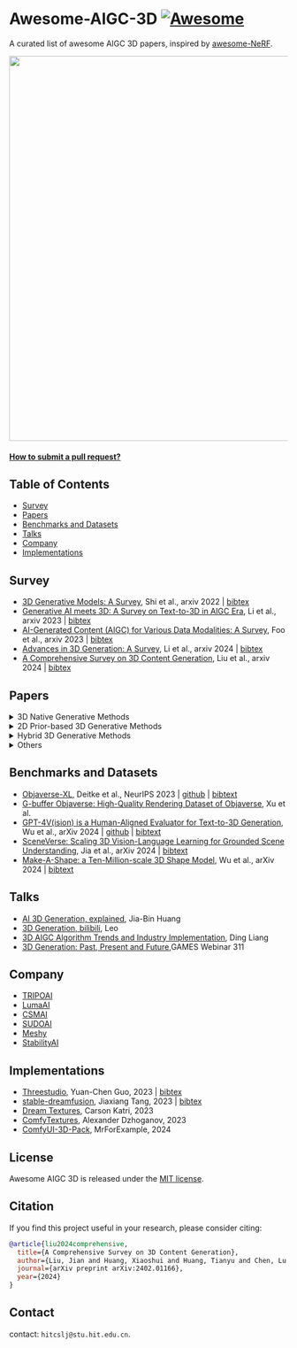 # Awesome-AIGC-3D [![Awesome](https://cdn.rawgit.com/sindresorhus/awesome/d7305f38d29fed78fa85652e3a63e154dd8e8829/media/badge.svg)](https://github.com/sindresorhus/awesome)
A curated list of awesome AIGC 3D papers, inspired by [awesome-NeRF](https://github.com/awesome-NeRF/awesome-NeRF).


<img src="./asset/mvdream.gif" width="696px">
 


#### [How to submit a pull request?](https://github.com/hitcslj/Awesome-AIGC-3D/blob/main/how-to-PR.md)



## Table of Contents

- [Survey](#survey) 
- [Papers](#papers)
- [Benchmarks and Datasets](#Benchmarks-and-Datasets)
- [Talks](#talks)
- [Company](#company)
- [Implementations](#implementations)

## Survey

- [3D Generative Models: A Survey](https://arxiv.org/abs/2210.15663), Shi et al., arxiv 2022 | [bibtex](./citations/3d-generative-survey.txt)
- [Generative AI meets 3D: A Survey on Text-to-3D in AIGC Era](https://arxiv.org/abs/2305.06131), Li et al., arxiv 2023 | [bibtex](./citations/aigc3d.txt)
- [AI-Generated Content (AIGC) for Various Data Modalities: A Survey](https://arxiv.org/abs/2308.14177), Foo et al., arxiv 2023 | [bibtex](./citations/aigcvdm.txt)
- [Advances in 3D Generation: A Survey](https://arxiv.org/abs/2401.17807), Li et al., arxiv 2024 | [bibtex](./citations/advance-3dgeneration.txt)
- [A Comprehensive Survey on 3D Content Generation](https://arxiv.org/abs/2402.01166), Liu et al., arxiv 2024 | [bibtex](./citations/3dcg.txt)

## Papers

<details close>
<summary>3D Native Generative Methods</summary>

<details open>
<summary>Object</summary>

- [Text2Shape: Generating Shapes from Natural Language by Learning Joint Embeddings](https://arxiv.org/abs/1803.08495), Chen et al., ACCV  2018 |  [github](https://github.com/kchen92/text2shape) | [bibtex](./citations/text2shape.txt)
- [ShapeCrafter: A Recursive Text-Conditioned 3D Shape Generation Model](https://arxiv.org/abs/2207.09446), Fu et al., NeurIPS  2022 |  [github](https://github.com/FreddieRao/ShapeCrafter) | [bibtex](./citations/shapecrafter.txt)
- [GET3D: A Generative Model of High Quality 3D Textured Shapes Learned from Images](https://arxiv.org/abs/2209.11163), Gao et al., NeurIPS  2022 |  [github](https://github.com/nv-tlabs/GET3D) | [bibtex](./citations/get3d.txt)
- [LION: Latent Point Diffusion Models for 3D Shape Generation](https://arxiv.org/abs/2210.06978), Zeng et al., NeurIPS  2022 |  [github](https://github.com/nv-tlabs/LION) | [bibtex](./citations/lion.txt)
- [Diffusion-SDF: Conditional Generative Modeling of Signed Distance Functions](https://arxiv.org/abs/2211.13757), Chou et al., ICCV  2023 |  [github](https://github.com/princeton-computational-imaging/Diffusion-SDF) | [bibtex](./citations/diffusionsdf.txt)
- [MagicPony: Learning Articulated 3D Animals in the Wild](https://arxiv.org/abs/2211.12497), Wu et al., CVPR 2023 | [github](https://github.com/elliottwu/MagicPony) | [bibtex](./citations/magicpony.txt)
- [DiffRF: Rendering-guided 3D Radiance Field Diffusion](https://arxiv.org/abs/2212.01206), Müller et al., CVPR 2023 | [bibtex](./citations/diffRF.txt)
- [SDFusion: Multimodal 3D Shape Completion, Reconstruction, and Generation](https://arxiv.org/abs/2212.04493), Cheng et al., CVPR  2023 |  [github](https://github.com/yccyenchicheng/SDFusion) | [bibtex](./citations/sdfusion.txt)
- [Point-E: A System for Generating 3D Point Clouds from Complex Prompts](https://arxiv.org/abs/2212.08751), Nichol et al., arxiv  2022 |  [github](https://github.com/openai/point-e) | [bibtex](./citations/pointe.txt)
- [3DShape2VecSet: A 3D Shape Representation for Neural Fields and Generative Diffusion Models](https://arxiv.org/abs/2301.11445), Zhang et al., TOG 2023 |  [github](https://github.com/1zb/3DShape2VecSet) | [bibtex](./citations/3dShape2VecSet.txt)
- [3DGen: Triplane Latent Diffusion for Textured Mesh Generation](https://arxiv.org/abs/2303.05371), Gupta et al., arxiv 2023  | [bibtex](./citations/3dgen.txt)
- [MeshDiffusion: Score-based Generative 3D Mesh Modeling](https://arxiv.org/abs/2303.08133), Liu et al., ICLR 2023 |  [github](https://github.com/lzzcd001/MeshDiffusion/) | [bibtex](./citations/meshdiffusion.txt)
- [HoloDiffusion: Training a 3D Diffusion Model using 2D Images](https://arxiv.org/abs/2303.16509), Karnewar et al., CVPR 2023 | [github](https://github.com/facebookresearch/holo_diffusion) | [bibtex](./citations/holodiffusion.txt)
- [HyperDiffusion: Generating Implicit Neural Fields with Weight-Space Diffusion](https://arxiv.org/abs/2303.17015), Erkoç et al., ICCV 2023 | [github](https://github.com/Rgtemze/HyperDiffusion) | [bibtex](./citations/hyperdiffusion.txt)
- [Shap-E: Generating Conditional 3D Implicit Functions](https://arxiv.org/abs/2305.02463), Jun et al., arxiv 2023 | [github](https://github.com/openai/shap-e) | [bibtex](./citations/shape.txt)
- [LAS-Diffusion: Locally Attentional SDF Diffusion for Controllable 3D Shape Generation](https://arxiv.org/abs/2305.04461), Zheng et al., TOG 2023 | [github](https://github.com/Zhengxinyang/LAS-Diffusion) | [bibtex](./citations/lasdiffusion.txt)
- [Michelangelo: Conditional 3D Shape Generation based on Shape-Image-Text Aligned Latent Representation](https://arxiv.org/abs/2306.17115), Zhao et al., NeurIPS 2023 | [github](https://github.com/NeuralCarver/Michelangelo) | [bibtex](./citations/michelangelo.txt)
- [DiffComplete: Diffusion-based Generative 3D Shape Completion](https://arxiv.org/abs/2306.16329), Chu et al., NeurIPS 2023 | [bibtex](./citations/diffcomplete.txt)
- [DiT-3D: Exploring Plain Diffusion Transformers for 3D Shape Generation](https://arxiv.org/abs/2307.01831), Mo et al., arxiv 2023 | [github](https://github.com/DiT-3D/DiT-3D) | [bibtext](./citations/dit3d.txt)
- [3D VADER - AutoDecoding Latent 3D Diffusion Models](https://arxiv.org/abs/2307.05445), Ntavelis et al., arxiv 2023 | [github](https://github.com/snap-research/3DVADER) | [bibtex](./citations/3dvader.txt)
- [ARGUS: Visualization of AI-Assisted Task Guidance in AR](https://arxiv.org/abs/2308.06246), Castelo et al., TVCG 2023 | [bibtex](./citations/argus.txt)
- [Large-Vocabulary 3D Diffusion Model with Transformer](https://arxiv.org/abs/2309.07920), Cao et al., ICLR 2024 | [github](https://github.com/ziangcao0312/DiffTF) | [bibtext](./citations/largevoc.txt)
- [TextField3D: Towards Enhancing Open-Vocabulary 3D Generation with Noisy Text Fields](https://arxiv.org/abs/2309.17175), Huang et al., ICLR 2024 | [bibtex](./citations/textfield3d.txt) 
- [HyperFields:Towards Zero-Shot Generation of NeRFs from Text](https://arxiv.org/abs/2310.17075), Babu et al., arxiv 2023 | [github](https://github.com/threedle/hyperfields) | [bibtex](./citations/hyperfields.txt)
- [LRM: Large Reconstruction Model for Single Image to 3D](https://arxiv.org/abs/2311.04400), Hong et al., ICLR 2024 | [bibtex](./citations/lrm.txt)
- [DMV3D:Denoising Multi-View Diffusion using 3D Large Reconstruction Model](https://arxiv.org/abs/2311.09217), Xu et al., ICLR 2024 | [bibtex](./citations/dmv3d.txt) 
- [WildFusion:Learning 3D-Aware Latent Diffusion Models in View Space](https://arxiv.org/abs/2311.13570), Schwarz et al., ICLR 2024 | [bibtex](./citations/wildfusion.txt)
- [Functional Diffusion](https://arxiv.org/abs/2311.15435), Zhang et al., CVPR 2024 | [github](https://github.com/1zb/functional-diffusion) | [bibtex](./citations/fd.txt)
- [MeshGPT: Generating Triangle Meshes with Decoder-Only Transformers](https://arxiv.org/abs/2311.15475), Siddiqui et al., arxiv 2023 | [github](https://github.com/nihalsid/mesh-gpt) | [bibtex](./citations/meshgpt.txt)
- [SPiC·E: Structural Priors in 3D Diffusion Models using Cross-Entity Attention](https://arxiv.org/abs/2311.17834), Sella et al., arxiv 2023 | [github](https://github.com/TAU-VAILab/spic-e) | [bibtex](./citations/spice.txt)
- [ZeroRF: Fast Sparse View 360° Reconstruction with Zero Pretraining](https://arxiv.org/abs/2312.09249), Shi et al., arxiv 2023 | [github](https://github.com/eliphatfs/zerorf)  | [bibtex](./citations/zeroRF.txt) 
- [Learning the 3D Fauna of the Web](https://arxiv.org/abs/2401.02400), Li et al., arxiv 2024 | [bibtex](./citations/3dfauna.txt)
- [Pushing Auto-regressive Models for 3D Shape Generation at Capacity and Scalability](https://arxiv.org/abs/2402.12225), Qian et al., arxiv 2024 | [github](https://github.com/FVPLab/Argus-3D) | [bibtext](./citations/argus3d.txt)
- [LN3Diff: Scalable Latent Neural Fields Diffusion for Speedy 3D Generation](https://arxiv.org/abs/2403.12019), Lan et al., arxiv 2024 | [github](https://github.com/NIRVANALAN/LN3Diff) | [bibtext](./citations/LN3Diff.txt)
- [GRM: Large Gaussian Reconstruction Model for Efficient 3D Reconstruction and Generation](https://arxiv.org/abs/2403.14621), Xu et al., arxiv 2024 | [github](https://github.com/justimyhxu/grm) | [bibtext](./citations/grm.txt)
- [Lift3D: Zero-Shot Lifting of Any 2D Vision Model to 3D](https://arxiv.org/abs/2403.18922), Varma T et al., CVPR 2024 | [github](https://github.com/MukundVarmaT/Lift3D) | [bibtext](./citations/lift3d.txt)



</details>


<details open>
<summary>Scene</summary>


- [GRAF: Generative Radiance Fields for 3D-Aware Image Synthesis](https://arxiv.org/abs/2007.02442), Schwarz et al., NeurIPS 2020 | [github](https://github.com/autonomousvision/graf) | [bibtext](./citations/graf.txt)
- [ATISS: Autoregressive Transformers for Indoor Scene Synthesis](https://arxiv.org/abs/2110.03675), Paschalidou et al., NeurIPS 2021 | [github](https://github.com/nv-tlabs/atiss) | [bibtext](./citations/atiss.txt) 
- [GAUDI: A Neural Architect for Immersive 3D Scene Generation](https://arxiv.org/abs/2207.13751), Bautista et al., NeurIPS 2022 | [github](https://github.com/apple/ml-gaudi) | [bibtext](./citations/gaudi.txt)
- [NeuralField-LDM: Scene Generation with Hierarchical Latent Diffusion Models](https://arxiv.org/abs/2304.09787), Kim et al., CVPR 2023 | [bibtext](./citations/nerfldm.txt)
- [Pyramid Diffusion for Fine 3D Large Scene Generation](https://arxiv.org/abs/2311.12085), Liu et al., arxiv 2023 | [github](https://yuheng.ink/project-page/pyramid-discrete-diffusion/) | [bibtext](./citations/pyramid.txt) 
- [XCube: Large-Scale 3D Generative Modeling using Sparse Voxel Hierarchies](https://arxiv.org/abs/2312.03806), Ren et al., arxiv 2023 | [bibtex](./citations/xcube.txt)
- [DUSt3R: Geometric 3D Vision Made Easy](https://arxiv.org/abs/2312.14132), Wang et al., arxiv 2023 | [github](https://github.com/naver/dust3r) | [bibtext](./citations/dust3r.txt)


</details>

<details open>
<summary>Human Avatar</summary>

- [SMPL: A skinned multi-person linear model](https://dl.acm.org/doi/10.1145/2816795.2818013), Loper et al., TOG 2015 | [bibtex](./citations/smpl.txt)
- [SMPLicit: Topology-aware Generative Model for Clothed People](https://arxiv.org/abs/2103.06871), Corona et al., CVPR 2021 | [github](https://github.com/enriccorona/SMPLicit) | [bibtext](./citations/smplicit.txt)
- [HeadNeRF: A Real-time NeRF-based Parametric Head Model](https://arxiv.org/abs/2112.05637), Hong et al., CVPR 2022 | [github](https://github.com/CrisHY1995/headnerf) | [bibtext](./citations/headnerf.txt)
- [gDNA: Towards Generative Detailed Neural Avatars](https://arxiv.org/abs/2201.04123), Chen et al., CVPR 2022 | [github](https://github.com/xuchen-ethz/gdna) | [bibtext](./citations/gdna.txt)
- [Rodin: A Generative Model for Sculpting 3D Digital Avatars Using Diffusion](https://arxiv.org/abs/2212.06135), Wang et al., CVPR 2023 | [bibtex](./citations/rodin.txt)
- [Single-View 3D Human Digitalization with Large Reconstruction Models](https://arxiv.org/abs/2401.12175), Weng et al., CVPR 2023 | [bibtex](./citations/singlehuman.txt)


</details>

</details>

<details close>
<summary>2D Prior-based 3D Generative Methods</summary>

<details open>
<summary>Object</summary>

- [DreamFields: Zero-Shot Text-Guided Object Generation with Dream Fields](https://arxiv.org/abs/2112.01455), Jain et al., CVPR 2022 | [github](https://github.com/google-research/google-research/tree/master/dreamfields) | [bibtex](./citations/dreamfields.txt)
- [DreamFusion: Text-to-3D using 2D Diffusion](https://arxiv.org/abs/2209.14988), Poole et al., ICLR 2023 | [github](https://github.com/ashawkey/stable-dreamfusion) | [bibtex](./citations/dreamfusion.txt)
- [Dream3D: Zero-Shot Text-to-3D Synthesis Using 3D Shape Prior and Text-to-Image Diffusion Models](https://arxiv.org/abs/2212.14704), Xu et al., CVPR 2023 | [bibtex](./citations/dream3d.txt)
- [Magic3D: High-Resolution Text-to-3D Content Creation](https://arxiv.org/abs/2211.10440), Lin et al., CVPR 2023 | [bibtex](./citations/magic3d.txt)
- [Score Jacobian Chaining: Lifting Pretrained 2D Diffusion Models for 3D Generation](https://arxiv.org/abs/2212.00774), Wang et al., CVPR 2023 |[github](https://github.com/pals-ttic/sjc/)| [bibtex](./citations/sjc.txt)
- [RealFusion: 360° Reconstruction of Any Object from a Single Image](https://arxiv.org/abs/2302.10663), Melas-Kyriazi et al., CVPR 2023 | [github](https://github.com/lukemelas/realfusion) | [bibtex](./citations/realfusion.txt)
- [3DFuse: Let 2D Diffusion Model Know 3D-Consistency for Robust Text-to-3D Generation](https://arxiv.org/abs/2303.07937), Seo et al., ICLR 2024 | [github](https://github.com/KU-CVLAB/3DFuse) | [bibtex](./citations/3dfuse.txt)
- [DreamBooth3D: Subject-Driven Text-to-3D Generation](https://arxiv.org/abs/2303.13508), Raj et al., ICCV 2023 | [bibtex](./citations/dreambooth3d.txt)
- [Fantasia3D: Disentangling Geometry and Appearance for High-quality Text-to-3D Content Creation](https://arxiv.org/abs/2303.13873/), Chen et al., ICCV 2023 | [github](https://github.com/Gorilla-Lab-SCUT/Fantasia3D) | [bibtex](./citations/fantasia3d.txt)
- [Make-It-3D: High-Fidelity 3D Creation from A Single Image with Diffusion Prior](https://arxiv.org/abs/2303.14184), Tang et al., ICCV 2023 | [github](https://github.com/junshutang/Make-It-3D) | [bibtex](./citations/makeit3d.txt)
- [HiFA: High-fidelity Text-to-3D with Advanced Diffusion Guidance](https://arxiv.org/abs/2305.18766), Zhu et al., ICLR 2024 | [github](https://github.com/HiFA-team/HiFA) | [bibtex](./citations/hifa.txt)
- [ProlificDreamer: High-Fidelity and Diverse Text-to-3D Generation with Variational Score Distillation](https://arxiv.org/abs/2305.16213), Wang et al., NeurIPS 2023 | [github](https://github.com/thu-ml/prolificdreamer) | [bibtex](./citations/prolificdreamer.txt)
- [ATT3D: Amortized Text-to-3D Object Synthesis](https://arxiv.org/abs/2306.07349), Lorraine et al., ICCV 2023 | [bibtex](./citations/att3d.txt)
- [DreamGaussian: Generative Gaussian Splatting for Efficient 3D Content Creation](https://arxiv.org/abs/2309.16653), Tang et al., ICLR 2024 | [github](https://github.com/dreamgaussian/dreamgaussian) | [bibtex](./citations/dreamguassian.txt)
- [NFSD: Noise Free Score Distillation](https://arxiv.org/abs/2310.17590), Katzir et al., arxiv 2023 | [github](https://github.com/orenkatzir/nfsd) | [bibtex](./citations/nfsd.txt)
- [Text-to-3D with Classifier Score Distillation](https://arxiv.org/abs/2310.19415), Yu et al., arxiv 2023 | [github](https://github.com/CVMI-Lab/Classifier-Score-Distillation) | [bibtex](./citations/csd.txt)
- [IPDreamer: Appearance-Controllable 3D Object Generation with Image Prompts](https://arxiv.org/abs/2310.05375), Zeng et al., arxiv 2023 | [bibtex](./citations/ipdreamer.txt)
- [Progressive3D: Progressively Local Editing for Text-to-3D Content Creation with Complex Semantic Prompts](https://arxiv.org/abs/2310.11784), Cheng et al., arxiv 2023 |  [github](https://github.com/cxh0519/Progressive3D) | [bibtex](./citations/progressive3d.txt)
- [Instant3D : Instant Text-to-3D Generation](https://arxiv.org/abs/2311.08403), Li et al., ICLR 2024 | [bibtex](./citations/instant3d_.txt) 
- [LucidDreamer: Towards High-Fidelity Text-to-3D Generation via Interval Score Matching](https://arxiv.org/abs/2311.11284), Liang et al., arxiv 2023 | [github](https://github.com/EnVision-Research/LucidDreamer) | [bibtex](./citations/luciddreamer-object.txt)
- [Control3D: Towards Controllable Text-to-3D Generation](https://arxiv.org/abs/2311.05461), Chen et al., ACM Multimedia 2023 | [bibtex](./citations/control3d.txt)
- [CG3D: Compositional Generation for Text-to-3D via Gaussian Splatting](https://arxiv.org/abs/2311.17907), Vilesov et al., arxiv 2023 | [bibtex](./citations/gc3d.txt)
- [StableDreamer: Taming Noisy Score Distillation Sampling for Text-to-3D](https://arxiv.org/abs/2312.02189), Guo et al., arxiv 2023 | [bibtex](./citations/stabledreamer.txt)
- [CAD: Photorealistic 3D Generation via Adversarial Distillation](https://arxiv.org/abs/2312.06663), Wan et al., arxiv 2023 | [github](https://github.com/raywzy/CAD) | [bibtex](./citations/CAD.txt)
- [DreamControl: Control-Based Text-to-3D Generation with 3D Self-Prior](https://arxiv.org/abs/2312.06439), Huang et al., arxiv 2023 |  [github](https://github.com/tyhuang0428/DreamControl) | [bibtex](./citations/dreamcontrol.txt)
- [AGAP:Learning Naturally Aggregated Appearance for Efficient 3D Editing](https://arxiv.org/abs/2312.06657), Cheng et al., arxiv 2023 |  [github](https://github.com/felixcheng97/AGAP) | [bibtex](./citations/agap.txt)
- [SSD: Stable Score Distillation for High-Quality 3D Generation](https://arxiv.org/abs/2312.09305), Tang et al., arxiv 2023 | [bibtex](./citations/ssd.txt)
- [SteinDreamer: Variance Reduction for Text-to-3D Score Distillation via Stein Identity](https://arxiv.org/abs/2401.00604), Wang et al., arxiv 2023 | [github](https://github.com/VITA-Group/SteinDreamer) | [bibtex](./citations/steindreamer.txt)
- [Taming Mode Collapse in Score Distillation for Text-to-3D Generation](https://arxiv.org/abs/2401.00909), Wang et al., arxiv 2024 | [github](https://github.com/VITA-Group/3D-Mode-Collapse) | [bibtex](./citations/3d-mode-collapse.txt)
- [Score Distillation Sampling with Learned Manifold Corrective](https://arxiv.org/abs/2401.05293), Alldieck et al., arxiv 2024 | [bibtex](./citations/sdslmc.txt)
- [Consistent3D: Towards Consistent High-Fidelity Text-to-3D Generation with Deterministic Sampling Prior](https://arxiv.org/abs/2401.09050), Wu et al., arxiv 2024 | [bibtex](./citations/consistent3d.txt)
- [TIP-Editor: An Accurate 3D Editor Following Both Text-Prompts And Image-Prompts](https://arxiv.org/abs/2401.14828), Zhuang et al., arxiv 2024 | [bibtex](./citations/tipEditor.txt)


</details>


<details open>
<summary>Scene</summary>

- [Text2Light: Zero-Shot Text-Driven HDR Panorama Generation](https://arxiv.org/abs/2209.09898), Chen et al., TOG 2022 | [github](https://github.com/FrozenBurning/Text2Light) | [bibtext](./citations/text2light.txt) 
- [SceneScape: Text-Driven Consistent Scene Generation](https://arxiv.org/abs/2302.01133), Fridman et al., NeurIPS 2023 | [github](https://github.com/RafailFridman/SceneScape) | [bibtext](./citations/scenescape.txt) 
- [DiffuScene: Scene Graph Denoising Diffusion Probabilistic Model for Generative Indoor Scene Synthesis](https://arxiv.org/abs/2303.14207), Tang et al., arxiv 2023 | [github](https://github.com/tangjiapeng/DiffuScene) | [bibtext](./citations/diffuscene.txt) 
- [Text2Room: Extracting Textured 3D Meshes from 2D Text-to-Image Models](https://arxiv.org/abs/2303.11989), Höllein et al., ICCV 2023 | [github](https://github.com/lukasHoel/text2room) | [bibtext](./citations/text2room.txt) 
- [Text2NeRF: Text-Driven 3D Scene Generation with Neural Radiance Fields](https://arxiv.org/abs/2305.11588), Zhang et al., TVCG 2024 | [github](https://github.com/eckertzhang/Text2NeRF) | [bibtext](./citations/text2nerf.txt) 
- [CityDreamer: Compositional Generative Model of Unbounded 3D Cities](https://arxiv.org/abs/2309.00610), Xie et al., arxiv 2023 | [github](https://github.com/hzxie/city-dreamer) | [bibtext](./citations/cityDreamer.txt)
- [GaussianEditor: Swift and Controllable 3D Editing with Gaussian Splatting](https://arxiv.org/abs/2311.14521), Chen et al., arxiv 2023 |  [github](https://github.com/buaacyw/GaussianEditor) | [bibtex](./citations/gaussianeditor.txt)
- [LucidDreamer: Domain-free Generation of 3D Gaussian Splatting Scenes](https://arxiv.org/abs/2311.13384), Chuang et al., arxiv 2023 | [github](https://github.com/luciddreamer-cvlab/LucidDreamer)  | [bibtext](./citations/luciddreamer-scene.txt)
- [GaussianEditor: Editing 3D Gaussians Delicately with Text Instructions](https://arxiv.org/abs/2311.16037), Fang et al., arxiv 2023 | [bibtex](./citations/gaussianEditor2.txt)
- [Gaussian Grouping: Segment and Edit Anything in 3D Scenes](https://arxiv.org/abs/2312.00732), Ye et al., arxiv 2023 |  [github](https://github.com/lkeab/gaussian-grouping) | [bibtex](./citations/gaussian-group.txt)
- [Inpaint3D: 3D Scene Content Generation using 2D Inpainting Diffusion](https://arxiv.org/abs/2312.03869), Prabhu et al., arxiv 2023 | [bibtext](./citations/inpaint3d.txt)
- [SIGNeRF: Scene Integrated Generation for Neural Radiance Fields](https://arxiv.org/abs/2401.01647), Dihlmann et al., arxiv 2024 |  [github](https://github.com/cgtuebingen/SIGNeRF) | [bibtex](./citations/sigNerf.txt)
- [Disentangled 3D Scene Generation with Layout Learning](https://arxiv.org/abs/2402.16936), Epstein, et al., arxiv 2024 | [bibtex](./citations/disentangled.txt)


</details>

<details open>
<summary>Human Avatar</summary>

- [AvatarCLIP: Zero-Shot Text-Driven Generation and Animation of 3D Avatars](https://arxiv.org/abs/2205.08535), Hong et al., SIGGRAPH 2022 |  [github](https://github.com/hongfz16/AvatarCLIP) | [bibtex](./citations/teca.txt)
- [DreamWaltz: Make a Scene with Complex 3D Animatable Avatars](https://arxiv.org/abs/2305.12529), Huang et al., NeurIPS 2023 |  [github](https://github.com/IDEA-Research/DreamWaltz) | [bibtex](./citations/dreamwaltz.txt)
- [DreamHuman: Animatable 3D Avatars from Text](https://arxiv.org/abs/2306.09329), Wang et al., arxiv 2023 | [bibtex](./citations/dreamhuman.txt)
- [TECA: Text-Guided Generation and Editing of Compositional 3D Avatars](https://arxiv.org/abs/2309.07125), Zhang et al., arxiv 2023 |  [github](https://github.com/HaoZhang990127/TECA) | [bibtex](./citations/teca.txt)
- [HumanGaussian: Text-Driven 3D Human Generation with Gaussian Splatting](https://arxiv.org/abs/2311.17061), Liu et al., arxiv 2023 |  [github](https://github.com/alvinliu0/HumanGaussian) | [bibtex](./citations/humangaussian.txt)
- [HeadArtist: Text-conditioned 3D Head Generation with Self Score Distillation](https://arxiv.org/abs/2312.07539), Liu et al., arxiv 2023 | [bibtex](./citations/headArtist.txt)
- [3DGS-Avatar: Animatable Avatars via Deformable 3D Gaussian Splatting](https://arxiv.org/abs/2312.09228), Qian et al., arxiv 2023 |  [github](https://github.com/mikeqzy/3dgs-avatar-release) | [bibtex](./citations/3dgsAvatar.txt)


</details>


</details>


<details close>
<summary>Hybrid 3D Generative Methods</summary>

<details open>
<summary>Object</summary>

- [Zero-1-to-3: Zero-shot One Image to 3D Object](https://arxiv.org/abs/2303.11328), Liu et al., ICCV 2023 | [github](https://github.com/cvlab-columbia/zero123) | [bibtex](./citations/zero123.txt)
- [One-2-3-45: Any Single Image to 3D Mesh in 45 Seconds without Per-Shape Optimization](https://arxiv.org/abs/2306.16928), Liu et al., NeurIPS 2023 | [github](https://github.com/One-2-3-45/One-2-3-45) | [bibtex](./citations/one2345.txt)
- [Magic123: One Image to High-Quality 3D Object Generation Using Both 2D and 3D Diffusion Priors](https://arxiv.org/abs/2306.17843), Qian et al., arxiv 2023 | [github](https://github.com/guochengqian/Magic123) | [bibtex](./citations/magic123.txt)
- [MVDream: Multi-view Diffusion for 3D Generation](https://arxiv.org/abs/2308.16512), Shi et al., arxiv 2023 | [github](https://github.com/bytedance/MVDream) | [bibtex](./citations/mvdream.txt)
- [SyncDreamer: Generating Multiview-consistent Images from a Single-view Image](https://arxiv.org/abs/2309.03453), Liu et al., arxiv 2023 | [github](https://liuyuan-pal.github.io/SyncDreamer/) | [bibtex](./citations/syncdreamer.txt)
- [Gsgen: Text-to-3D using Gaussian Splatting](https://arxiv.org/abs/2309.16585), Chen et al., arxiv 2023 | [github](https://github.com/gsgen3d/gsgen) | [bibtex](./citations/gsgen.txt)
- [Consistent123: One Image to Highly Consistent 3D Asset Using Case-Aware Diffusion Priors](https://arxiv.org/abs/2309.17261), Lin et al., arxiv 2024  | [bibtex](./citations/consistent123c.txt)
- [GaussianDreamer: Fast Generation from Text to 3D Gaussians by Bridging 2D and 3D Diffusion Models](https://arxiv.org/abs/2310.08529), Yi et al., arxiv 2023 | [github](https://github.com/hustvl/GaussianDreamer) | [bibtex](./citations/gaussianDreamer.txt)
- [Consistent-1-to-3: Consistent Image to 3D View Synthesis via Geometry-aware Diffusion Models](https://arxiv.org/abs/2310.03020), Ye et al., 3DV 2024  | [bibtex](./citations/consistent123.txt)
- [Zero123++: a Single Image to Consistent Multi-view Diffusion Base Model](https://arxiv.org/abs/2310.15110), Shi et al., arxiv 2023 | [github](https://github.com/SUDO-AI-3D/zero123plus) | [bibtex](./citations/zero123++.txt)
- [TOSS: High-quality Text-guided Novel View Synthesis from a Single Image](https://arxiv.org/abs/2310.10644), Shi et al., arxiv 2023 | [bibtex](./citations/toss.txt)
- [Wonder3D: Single Image to 3D using Cross-Domain Diffusion](https://arxiv.org/abs/2310.15008), Long et al., arxiv 2023 | [github](https://github.com/xxlong0/Wonder3D) | [bibtex](./citations/wonder3d.txt)
- [DreamCraft3D: Hierarchical 3D Generation with Bootstrapped Diffusion Prior](https://arxiv.org/abs/2310.16818), Sun et al., ICLR 2024 | [github](https://github.com/deepseek-ai/DreamCraft3D) | [bibtex](./citations/dreamcraft3d.txt)
- [SweetDreamer: Aligning Geometric Priors in 2D Diffusion for Consistent Text-to-3D](https://arxiv.org/abs/2310.02596), Li et al., arxiv 2023 | [github](https://github.com/wyysf-98/SweetDreamer) | [bibtex](./citations/sweetdreamer.txt)
- [One-2-3-45++: Fast Single Image to 3D Objects with Consistent Multi-View Generation and 3D Diffusion](https://arxiv.org/abs/2311.07885), Liu et al., arxiv 2023 | [github](https://github.com/SUDO-AI-3D/One2345plus) | [bibtex](./citations/one2345++.txt)
- [Direct2.5: Diverse Text-to-3D Generation via Multi-view 2.5D Diffusion](https://arxiv.org/abs/2311.15980), Lu et al., arxiv 2023 | [bibtex](./citations/direct25.txt)
- [ConRad: Image Constrained Radiance Fields for 3D Generation from a Single Image](https://arxiv.org/abs/2311.05230), Purushwalkam et al., NeurIPS 2023 | [bibtex](./citations/conrad.txt)
- [Instant3D: Fast Text-to-3D with Sparse-View Generation and Large Reconstruction Model](https://arxiv.org/abs/2311.06214), Li et al., arxiv 2023 | [bibtex](./citations/instant3d.txt) 
- [MVControl: Adding Conditional Control to Multi-view Diffusion for Controllable Text-to-3D Generation](https://arxiv.org/abs/2311.14494), Li et al., arxiv 2023 |  [github](https://github.com/WU-CVGL/MVControl/) | [bibtex](./citations/mvcontorl.txt)
- [GeoDream:Disentangling 2D and Geometric Priors for High-Fidelity and Consistent 3D Generation](https://arxiv.org/abs/2311.17971), Ma et al., arxiv 2023 | [github](https://github.com/baaivision/GeoDream/) | [bibtex](./citations/geodream.txt)
- [RichDreamer: A Generalizable Normal-Depth Diffusion Model for Detail Richness in Text-to-3D](https://arxiv.org/abs/2311.16918), Qiu et al., arxiv 2023 | [github](https://github.com/alibaba/RichDreamer) | [bibtex](./citations/richdreamer.txt)
- [DreamComposer: Controllable 3D Object Generation via Multi-View Conditions](https://arxiv.org/abs/2312.03611), Yang et al., arxiv 2023 | [github](https://github.com/yhyang-myron/DreamComposer) | [bibtex](./citations/dreamcomposer.txt)
- [Cascade-Zero123: One Image to Highly Consistent 3D with Self-Prompted Nearby Views](https://arxiv.org/abs/2312.04424), Chen et al., arxiv 2023 | [github](https://github.com/AbrahamYabo/Cascade-Zero123) | [bibtex](./citations/cascadeZero123.txt)
- [Free3D: Consistent Novel View Synthesis without 3D Representation](https://arxiv.org/abs/2312.04551), Zheng et al., arxiv 2023 | [github](https://github.com/lyndonzheng/Free3D) | [bibtex](./citations/free3d.txt)
- [Sherpa3D: Boosting High-Fidelity Text-to-3D Generation via Coarse 3D Prior](https://arxiv.org/abs/2312.06655), Liu et al., arxiv 2023 | [github](https://github.com/liuff19/Sherpa3D) | [bibtex](./citations/sherpa3d.txt)
- [UniDream: Unifying Diffusion Priors for Relightable Text-to-3D Generation](https://arxiv.org/abs/2312.08754), Liu et al., arxiv 2023 | [github](https://yg256li.github.io/UniDream/) | [bibtex](./citations/unidream.txt)
- [Repaint123: Fast and High-quality One Image to 3D Generation with Progressive Controllable 2D Repainting](https://arxiv.org/abs/2312.13271), Zhang et al., arxiv 2023 | [github](https://github.com/junwuzhang19/repaint123) | [bibtex](./citations/repaint123.txt)
- [BiDiff: Text-to-3D Generation with Bidirectional Diffusion using both 2D and 3D priors](https://arxiv.org/abs/2312.04963), Ding et al., arxiv 2023 | [github](https://github.com/BiDiff/bidiff) | [bibtex](./citations/bidiff.txt)
- [ControlDreamer: Stylized 3D Generation with Multi-View ControlNet](https://arxiv.org/abs/2312.01129), Oh et al., arxiv 2023 |  [github](https://github.com/oyt9306/ControlDreamer) | [bibtex](./citations/controldreamer.txt)
- [X-Dreamer: Creating High-quality 3D Content by Bridging the Domain Gap Between Text-to-2D and Text-to-3D Generation](https://arxiv.org/abs/2312.00085), Ma et al., arxiv 2023 | [github](https://github.com/xmu-xiaoma666/X-Dreamer) | [bibtex](./citations/xdreamer.txt)
- [Splatter Image: Ultra-Fast Single-View 3D Reconstruction](https://arxiv.org/abs/2312.13150), Szymanowicz et al., arxiv 2023 | [github](https://github.com/szymanowiczs/splatter-image) | [bibtex](./citations/splatter-image.txt)
- [Carve3D: Improving Multi-view Reconstruction Consistency for Diffusion Models with RL Finetuning](https://arxiv.org/abs/2312.13980), Xie et al., arxiv 2023 | [bibtex](./citations/carve3d.txt)
- [HarmonyView: Harmonizing Consistency and Diversity in One-Image-to-3D](https://arxiv.org/abs/2312.15980), Woo et al., arxiv 2023 | [github](https://github.com/byeongjun-park/HarmonyView) | [bibtex](./citations/harmonyView.txt)
- [ImageDream: Image-Prompt Multi-view Diffusion for 3D Generation](https://arxiv.org/abs/2312.02201), Wang et al., arxiv 2023 | [github](https://github.com/bytedance/ImageDream) | [bibtex](./citations/imageDream.txt)
- [iFusion: Inverting Diffusion for Pose-Free Reconstruction from Sparse Views](https://arxiv.org/abs/2312.17250), Wu et al., arxiv 2023 | [github](https://github.com/chinhsuanwu/ifusion) | [bibtex](./citations/ifusion.txt)
- [AGG: Amortized Generative 3D Gaussians for Single Image to 3D](https://arxiv.org/abs/2401.04099), Xu et al., arxiv 2024 | [bibtex](./citations/agg.txt)
- [HexaGen3D: StableDiffusion is just one step away from Fast and Diverse Text-to-3D Generation](https://arxiv.org/abs/2401.07727), Mercier et al., arxiv 2024 | [bibtex](./citations/HexaGen3D.txt)
- [HexaGen3D: StableDiffusion is just one step away from Fast and Diverse Text-to-3D Generation](https://arxiv.org/abs/2401.07727), Mercier et al., arxiv 2024 | [bibtex](./citations/HexaGen3D.txt)
- [Sketch2NeRF: Multi-view Sketch-guided Text-to-3D Generation](https://arxiv.org/abs/2401.14257), Chen et al., arxiv 2024 | [bibtex](./citations/Sketch2NeRF.txt)
- [IM-3D: Iterative Multiview Diffusion and Reconstruction for High-Quality 3D Generation](https://arxiv.org/abs/2402.08682), Melas-Kyriazi et al., arxiv 2024 | [bibtex](./citations/im3d.txt)
- [LGM: Large Multi-View Gaussian Model for High-Resolution 3D Content Creation](https://arxiv.org/abs/2402.05054), Tang et al., arxiv 2024 | [github](https://github.com/3DTopia/LGM)  | [bibtex](./citations/lgm.txt) 
- [Retrieval-Augmented Score Distillation for Text-to-3D Generation](https://arxiv.org/abs/2402.02972), Seo et al., arxiv 2024 | [github](https://github.com/KU-CVLAB/RetDream) | [bibtex](./citations/retdream.txt) 
- [EscherNet: A Generative Model for Scalable View Synthesis](https://arxiv.org/abs/2402.03908), Kong et al., arxiv 2024 | [github](https://github.com/kxhit/EscherNet)  | [bibtex](./citations/eschernet.txt) 
- [MVDiffusion++: A Dense High-resolution Multi-view Diffusion Model for Single or Sparse-view 3D Object Reconstruction](https://arxiv.org/abs/2402.12712), Tang et al., arxiv 2024  | [bibtex](./citations/mvdiffusionplus.txt) 
- [MVD2: Efficient Multiview 3D Reconstruction for Multiview Diffusion](https://arxiv.org/abs/2402.14253), Zheng et al., arxiv 2024  | [bibtex](./citations/mvd2.txt) 
- [Consolidating Attention Features for Multi-view Image Editing](https://arxiv.org/abs/2402.14792), Patashnik et al., arxiv 2024  | [bibtex](./citations/mvie.txt) 
- [ViewFusion: Towards Multi-View Consistency via Interpolated Denoising](https://arxiv.org/abs/2402.18842), Yang et al., CVPR 2024 | [github](https://github.com/Wi-sc/ViewFusion)  | [bibtex](./citations/viewfusion.txt) 
- [CRM: Single Image to 3D Textured Mesh with Convolutional Reconstruction Model](https://arxiv.org/abs/2403.05034), Wang et al., arxiv 2024 | [github](https://github.com/thu-ml/CRM) | [bibtext](./citations/crm.txt)
- [Sculpt3D: Multi-View Consistent Text-to-3D Generation with Sparse 3D Prior](https://arxiv.org/abs/2403.09140), Chen et al., CVPR 2024 | [github](https://github.com/StellarCheng/Scuplt_3d) | [bibtext](./citations/Scuplt_3d.txt)
- [Make-Your-3D: Fast and Consistent Subject-Driven 3D Content Generation](https://arxiv.org/abs/2403.09625), Liu et al., arxiv 2024 | [github](https://github.com/liuff19/Make-Your-3D) | [bibtext](./citations/make_your_3d.txt)
- [Controllable Text-to-3D Generation via Surface-Aligned Gaussian Splatting](https://arxiv.org/abs/2403.09981), Li et al., arxiv 2024 |  [github](https://github.com/WU-CVGL/MVControl/) | [bibtex](./citations/controllable.txt)
- [VideoMV: Consistent Multi-View Generation Based on Large Video Generative Model](https://arxiv.org/abs/2403.12010), Zuo et al., arxiv 2024 |  [github](https://github.com/alibaba/VideoMV) | [bibtex](./citations/videomv.txt)
- [SV3D: Novel Multi-view Synthesis and 3D Generation from a Single Image using Latent Video Diffusion](https://arxiv.org/abs/2403.12008), Voleti et al., arxiv 2024 | [bibtex](./citations/sv3d.txt)
- [DreamReward: Text-to-3D Generation with Human Preference](https://arxiv.org/abs/2403.14613), Ye et al., arxiv 2024 | [bibtex](./citations/dreamreward.txt)
- [LATTE3D: Large-scale Amortized Text-To-Enhanced3D Synthesis](https://arxiv.org/abs/2403.15385), Xie et al., arxiv 2024 | [bibtex](./citations/latte3d.txt)
- [DreamPolisher: Towards High-Quality Text-to-3D Generation via Geometric Diffusion](https://arxiv.org/abs/2403.17237), Lin et al., arxiv 2024 | [github](https://github.com/yuanze-lin/DreamPolisher) | [bibtex](./citations/dreampolisher.txt)
- [GeoWizard: Unleashing the Diffusion Priors for 3D Geometry Estimation from a Single Image](https://arxiv.org/abs/2403.12013), Fu et al., arxiv 2024 | [github](https://github.com/fuxiao0719/GeoWizard) | [bibtex](./citations/geowizard.txt)
- [ThemeStation: Generating Theme-Aware 3D Assets from Few Exemplars](https://arxiv.org/abs/2403.15383), Wang et al., arxiv 2024 | [github](https://github.com/3DThemeStation/ThemeStation) | [bibtex](./citations/ThemeStation.txt)
- [FlexiDreamer: Single Image-to-3D Generation with FlexiCubes](https://arxiv.org/abs/2404.00987), Zhao et al., arxiv 2024 | [github](https://github.com/zhaorw02/FlexiDreamer) | [bibtex](./citations/flexidreamer.txt)




</details>


<details open>
<summary>Scene</summary>


- [Ctrl-Room: Controllable Text-to-3D Room Meshes Generation with Layout Constraints](https://arxiv.org/abs/2310.03602), Fang et al., arxiv 2023 | [github](https://github.com/fangchuan/Ctrl-Room) | [bibtext](./citations/ctrlroom.txt) 
- [RoomDesigner: Encoding Anchor-latents for Style-consistent and Shape-compatible Indoor Scene Generation](https://arxiv.org/abs/2310.10027), Zhao et al., 3DV 2024 | [github](https://github.com/zhao-yiqun/RoomDesigner) | [bibtext](./citations/roomdesigner.txt)
- [ZeroNVS: Zero-Shot 360-Degree View Synthesis from a Single Real Image](https://arxiv.org/abs/2310.17994), Sargent et al., arxiv 2023 | [github](https://github.com/kylesargent/zeronvs) | [bibtext](./citations/zeroNVS.txt) 
- [GraphDreamer: Compositional 3D Scene Synthesis from Scene Graphs](https://arxiv.org/abs/2312.00093), Gao et al., arxiv 2023 | [github](https://github.com/GGGHSL/GraphDreamer) | [bibtext](./citations/graphdreamer.txt)
- [ControlRoom3D:Room Generation using Semantic Proxy Rooms](https://arxiv.org/abs/2312.05208), Schult et al., arxiv 2023 | [bibtext](./citations/controlroom3d.txt)
- [AnyHome: Open-Vocabulary Generation of Structured and Textured 3D Homes](https://arxiv.org/abs/2312.06644), Wen et al., arxiv 2023 | [bibtext](./citations/anyhome.txt)
- [SceneWiz3D: Towards Text-guided 3D Scene Composition](https://arxiv.org/abs/2312.08885), Zhang et al., arxiv 2023 | [github](https://github.com/zqh0253/SceneWiz3D) | [bibtext](./citations/scenewiz3d.txt)
- [Text2Immersion: Generative Immersive Scene with 3D Gaussians](https://arxiv.org/abs/2312.09242), Ouyang et al., arxiv 2023 | [bibtext](./citations/text2immersion.txt)
- [ShowRoom3D: Text to High-Quality 3D Room Generation Using 3D Priors](https://arxiv.org/abs/2312.13324), Mao et al., arxiv 2023 | [github](https://github.com/showlab/ShowRoom3D) | [bibtext](./citations/showRoom3d.txt)
- [GALA3D: Towards Text-to-3D Complex Scene Generation via Layout-guided Generative Gaussian Splatting](https://arxiv.org/abs/2402.07207), Zhou et al., arxiv 2024 | [github](https://github.com/VDIGPKU/GALA3D) | [bibtext](./citations/gala3d.txt)
- [3D-SceneDreamer: Text-Driven 3D-Consistent Scene Generation](https://arxiv.org/abs/2403.09439), Zhang et al., arxiv 2024 | [bibtext](./citations/3dscenedreamer.txt)

</details>

<details open>
<summary>Human Avatar</summary>

- [SofGAN: A Portrait Image Generator with Dynamic Styling](https://arxiv.org/abs/2007.03780), Chen et al., TOG 2022 | [github](https://github.com/apchenstu/sofgan) | [bibtext](./citations/sofgan.txt) 
- [Get3DHuman: Lifting StyleGAN-Human into a 3D Generative Model using Pixel-aligned Reconstruction Priors](https://arxiv.org/abs/2302.01162), Xiong et al., ICCV 2023 | [github](https://github.com/X-zhangyang/Get3DHuman) | [bibtext](./citations/get3dhuman.txt) 
- [DreamFace: Progressive Generation of Animatable 3D Faces under Text Guidance](https://arxiv.org/abs/2304.03117), Zhang et al., arxiv 2023 | [bibtext](./citations/dreamface.txt) 
- [TADA! Text to Animatable Digital Avatars](https://arxiv.org/abs/2308.10899), Liao et al., 3DV 2024 | [github](https://github.com/TingtingLiao/TADA) | [bibtext](./citations/tada.txt) 
- [SCULPT: Shape-Conditioned Unpaired Learning of Pose-dependent Clothed and Textured Human Meshes](https://arxiv.org/abs/2308.10638), Sanyal et al., arxiv 2023 | [bibtext](./citations/sculpt.txt) 
- [HumanNorm: Learning Normal Diffusion Model for High-quality and Realistic 3D Human Generation](https://arxiv.org/abs/2310.01406), Huang et al., arxiv 2023 |  [github](https://github.com/xhuangcv/humannorm) | [bibtex](./citations/humannorm.txt)



</details>

<details open>
<summary>Dynamic</summary>

- [MAV3d: Text-To-4D Dynamic Scene Generation](https://arxiv.org/abs/2301.11280), Singer et al., arxiv 2023 | [bibtext](./citations/mav3d.txt) 
- [Control4D: Dynamic Portrait Editing by Learning 4D GAN from 2D Diffusion-based Editor](https://arxiv.org/abs/2305.20082), Shao et al., arxiv 2023 | [bibtex](./citations/control4d.txt)
- [MAS: Multi-view Ancestral Sampling for 3D motion generation using 2D diffusion](https://arxiv.org/abs/2310.14729), Kapon et al., arxiv 2023 | [github](https://github.com/roykapon/MAS) | [bibtext](./citations/mas.txt) 
- [Consistent4D: Consistent 360° Dynamic Object Generation from Monocular Video](https://arxiv.org/abs/2311.02848), Jiang et al., arxiv 2023 | [github](https://github.com/yanqinJiang/Consistent4D) | [bibtext](./citations/consistent4d.txt) 
- [Animate124: Animating One Image to 4D Dynamic Scene](https://arxiv.org/abs/2311.14603), Zhao et al., arxiv 2023 | [github](https://github.com/HeliosZhao/Animate124) | [bibtext](./citations/animate124.txt) 
- [A Unified Approach for Text- and Image-guided 4D Scene Generation](https://arxiv.org/abs/2311.16854), Zheng et al., arxiv 2023 | [bibtext](./citations/dream-in-4d.txt) 
- [4D-fy: Text-to-4D Generation Using Hybrid Score Distillation Sampling](https://arxiv.org/abs/2311.17984), Bahmani et al., arxiv 2023 | [github](https://github.com/sherwinbahmani/4dfy) | [bibtext](./citations/4dfy.txt) 
- [AnimatableDreamer: Text-Guided Non-rigid 3D Model Generation and Reconstruction with Canonical Score Distillation](https://arxiv.org/abs/2312.03795), Wang et al., arxiv 2023 | [bibtext](./citations/animatable-dreamer.txt) 
- [Virtual Pets: Animatable Animal Generation in 3D Scenes](https://arxiv.org/abs/2312.14154), Cheng et al., arxiv 2023 | [github](https://github.com/yccyenchicheng/VirtualPets) | [bibtext](./citations/virtual-pets.txt) 
- [Align Your Gaussians:Text-to-4D with Dynamic 3D Gaussians and Composed Diffusion Models](https://arxiv.org/abs/2312.13763), Ling et al., arxiv 2023 [bibtext](./citations/aligngaussian.txt) 
- [Ponymation: Learning 3D Animal Motions from Unlabeled Online Videos](https://arxiv.org/abs/2312.13604), Sun et al., arxiv 2023 | [bibtext](./citations/ponyMation.txt) 
- [4DGen: Grounded 4D Content Generation with Spatial-temporal Consistency](https://arxiv.org/abs/2312.17225), Yin et al., arxiv 2023 | [github](https://github.com/VITA-Group/4DGen) | [bibtext](./citations/4dgen.txt) 
- [DreamGaussian4D: Generative 4D Gaussian Splatting](https://arxiv.org/abs/2312.17142), Ren et al., arxiv 2023 | [github](https://github.com/jiawei-ren/dreamgaussian4d) | [bibtext](./citations/dreamgaussian4d.txt) 
- [Fast Dynamic 3D Object Generation from a Single-view Video](https://arxiv.org/abs/2401.08742), Pan et al., arxiv 2024 | [github](https://github.com/fudan-zvg/Efficient4D) | [bibtext](./citations/efficient4d.txt)
- [STAG4D: Spatial-Temporal Anchored Generative 4D Gaussians](https://arxiv.org/abs/2403.14939), Zeng et al., arxiv 2024  | [bibtext](./citations/stag4d.txt)
- [TC4D: Trajectory-Conditioned Text-to-4D Generation](https://arxiv.org/abs/2403.17920), Bahmani et al., arxiv 2024  | [bibtext](./citations/tc4d.txt)

</details>

</details>

<details close>
<summary>Others</summary>

<details open>
<summary>Texture</summary>

- [StyleMesh: Style Transfer for Indoor 3D Scene Reconstructions](https://arxiv.org/abs/2112.01530), Höllein et al., CVPR 2022 | [github](https://github.com/lukasHoel/stylemesh) | [bibtex](./citations/stylemesh.txt)
- [CLIP-Mesh: Generating textured meshes from text using pretrained image-text models](https://arxiv.org/abs/2203.13333), Khalid et al., SIGGRAPH Asia 2022 | [github](https://github.com/NasirKhalid24/CLIP-Mesh) | [bibtex](./citations/clipmesh.txt)
- [TANGO: Text-driven PhotoreAlistic aNd Robust 3D Stylization via LiGhting DecompOsition](https://arxiv.org/abs/2210.11277), Chen et al., NeurIPS 2022 | [github](https://github.com/Gorilla-Lab-SCUT/tango) | [bibtex](./citations/tango.txt)
- [Latent-NeRF for Shape-Guided Generation of 3D Shapes and Textures](https://arxiv.org/abs/2211.07600), Metzer et al., CVPR 2023 | [github](https://github.com/eladrich/latent-nerf) | [bibtex](./citations/latentNerf.txt)
- [TEXTure: Text-Guided Texturing of 3D Shapes](https://arxiv.org/abs/2302.01721), Richardson et al., SIGGRAPH 2023 | [github](https://github.com/TEXTurePaper/TEXTurePaper) | [bibtex](./citations/texture.txt)
- [Text2Tex: Text-driven Texture Synthesis via Diffusion Models](https://arxiv.org/abs/2303.11396), Chen et al., ICCV 2023 | [github](https://github.com/daveredrum/Text2Tex) | [bibtex](./citations/text2tex.txt)
- [RoomDreamer: Text-Driven 3D Indoor Scene Synthesis with Coherent Geometry and Texture](https://arxiv.org/abs/2305.11337), Song et al., ACM Multimedia 2023 | [bibtex](./citations/roomdreamer.txt)
- [Generating Parametric BRDFs from Natural Language Descriptions](https://arxiv.org/abs/2306.15679), Memery et al., arxiv 2023  [bibtex](./citations/BRDF.txt)
- [MVDiffusion: Enabling Holistic Multi-view Image Generation with Correspondence-Aware Diffusion](https://arxiv.org/abs/2307.01097), Tang et al., NeurIPS 2023 | [github](https://github.com/Tangshitao/MVDiffusion) | [bibtext](./citations/mvdiffusion.txt) 
- [MATLABER: Material-Aware Text-to-3D via LAtent BRDF auto-EncodeR](https://arxiv.org/abs/2308.09278), Xu et al., arxiv 2023 | [github](https://github.com/SheldonTsui/Matlaber) | [bibtex](./citations/matlaber.txt)
- [ITEM3D: Illumination-Aware Directional Texture Editing for 3D Models](https://arxiv.org/abs/2309.14872), Liu et al., arxiv 2023 | [github](https://github.com/shengqiliu1/ITEM3D) | [bibtex](./citations/item3d.txt)
- [TexFusion: Synthesizing 3D Textures with Text-Guided Image Diffusion Models](https://arxiv.org/abs/2310.13772), Cao et al., ICCV 2023 | [bibtex](./citations/texfusion.txt)
- [DreamSpace: Dreaming Your Room Space with Text-Driven Panoramic Texture Propagation](https://arxiv.org/abs/2310.13119), Yang et al., arxiv 2023 | [github](https://github.com/ybbbbt/dreamspace) | [bibtext](./citations/dreamspace.txt) 
- [3DStyle-Diffusion: Pursuing Fine-grained Text-driven 3D Stylization with 2D Diffusion Models](https://arxiv.org/abs/2311.05464), Yang et al., ACM Multimedia 2023 | [github](https://github.com/yanghb22-fdu/3DStyle-Diffusion-Official) | [bibtex](./citations/3dstylediffusion.txt)
- [Text-Guided Texturing by Synchronized Multi-View Diffusion](https://arxiv.org/abs/2311.12891), Liu et al., arxiv 2023 | [bibtex](./citations/textsync.txt)
- [SceneTex: High-Quality Texture Synthesis for Indoor Scenes via Diffusion Priors](https://arxiv.org/abs/2311.17261), Chen et al., arxiv 2023 | [github](https://github.com/daveredrum/SceneTex) | [bibtext](./citations/scenetex.txt) 
- [TeMO: Towards Text-Driven 3D Stylization for Multi-Object Meshes](https://arxiv.org/abs/2312.04248), Zhang et al., arxiv 2023 | [bibtex](./citations/temo.txt)
- [Single Mesh Diffusion Models with Field Latents for Texture Generation](https://arxiv.org/abs/2312.09250), Mitchel et al., arxiv 2023 | [bibtex](./citations/smd.txt)
- [Paint-it: Text-to-Texture Synthesis via Deep Convolutional Texture Map Optimization and Physically-Based Rendering](https://arxiv.org/abs/2312.11360), Youwang et al., arxiv 2023 | [github](https://github.com/postech-ami/paint-it) | [bibtext](./citations/paint-it.txt) 
- [Paint3D: Paint Anything 3D with Lighting-Less Texture Diffusion Models](https://arxiv.org/abs/2312.13913), Zeng et al., arxiv 2023 | [github](https://github.com/OpenTexture/Paint3D) | [bibtext](./citations/paint3d.txt) 
- [TextureDreamer: Image-guided Texture Synthesis through Geometry-aware Diffusion](https://arxiv.org/abs/2401.09416), Yeh et al., arxiv 2024 | [bibtext](./citations/texturedreamer.txt) 
- [FlashTex: Fast Relightable Mesh Texturing with LightControlNet](https://arxiv.org/abs/2402.13251), Deng et al., arxiv 2024 | [bibtext](./citations/flashtex.txt) 

</details>

<details open>
<summary>Procedural 3D Modeling</summary>

- [ProcTHOR: Large-Scale Embodied AI Using Procedural Generation](https://procthor.allenai.org/), Deitke et al., NeurIPS 2022 |  [github](https://github.com/allenai/procthor) | [bibtex](./citations/procthor.txt)
- [3D-GPT: Procedural 3D Modeling with Large Language Models](https://arxiv.org/abs/2310.12945), Sun et al., arxiv 2023 |  [github](https://github.com/Chuny1/3DGPT) | [bibtex](./citations/3dgpt.txt)

</details>


<details open>
<summary>3D Representation</summary>

- [NeRF: Representing Scenes as Neural Radiance Fields for View Synthesis](https://arxiv.org/abs/2003.08934), Mildenhall et al., ECCV 2020 | [github](https://github.com/bmild/nerf) | [bibtex](./citations/nerf.txt)
- [Deep Marching Tetrahedra: a Hybrid Representation for High-Resolution 3D Shape Synthesis](https://arxiv.org/abs/2111.04276), Shen et al., arxiv 2021 | [bibtex](./citations/dmtet.txt)
- [3D Gaussian Splatting for Real-Time Radiance Field Rendering](https://arxiv.org/abs/2308.04079), Kerbl et al., TOG 2023 | [github](https://github.com/graphdeco-inria/gaussian-splatting) | [bibtex](./citations/3dgaussian.txt)
- [Uni3D: Exploring Unified 3D Representation at Scale](https://arxiv.org/abs/2310.06773), Zhou et al., ICLR 2024 | [github](https://github.com/baaivision/Uni3D) | [bibtex](./citations/uni3d.txt)
- [SMERF: Streamable Memory Efficient Radiance Fields for Real-Time Large-Scene](https://arxiv.org/abs/2312.07541), Duckworth et al., arxiv 2023 | [bibtex](./citations/smerf.txt)
- [Triplane Meets Gaussian Splatting:Fast and Generalizable Single-View 3D Reconstruction with Transformers](https://arxiv.org/abs/2312.09147), Zou et al., arxiv 2023 | [bibtex](./citations/tmgs.txt)
- [SC-GS: Sparse-Controlled Gaussian Splatting for Editable Dynamic Scenes](https://arxiv.org/abs/2312.14937), Huang et al., arxiv 2023 | [github](https://github.com/yihua7/SC-GS) | [bibtex](./citations/scgs.txt)
</details>

</details>


## Benchmarks and Datasets

- [Objaverse-XL](https://objaverse.allenai.org/), Deitke et al., NeurIPS 2023 | [github](https://github.com/allenai/objaverse-xl) | [bibtext](./citations/objaverse-xl.txt) 
- [G-buffer Objaverse: High-Quality Rendering Dataset of Objaverse](https://aigc3d.github.io/gobjaverse/), Xu et al.
- [GPT-4V(ision) is a Human-Aligned Evaluator for Text-to-3D Generation](https://arxiv.org/abs/2401.04092), Wu et al., arXiv 2024 | [github](https://github.com/3DTopia/GPTEval3D) | [bibtext](./citations/gpt4v.txt) 
- [SceneVerse: Scaling 3D Vision-Language Learning for Grounded Scene Understanding](https://arxiv.org/abs/2401.09340), Jia et al., arXiv 2024 | [bibtext](./citations/sceneverse.txt) 
- [Make-A-Shape: a Ten-Million-scale 3D Shape Model](https://arxiv.org/abs/2401.11067), Wu et al., arXiv 2024 | [bibtext](./citations/make-a-shape.txt) 


## Talks
- [AI 3D Generation, explained](https://www.youtube.com/watch?v=EoAm1yZR-ao), Jia-Bin Huang
- [3D Generation, bilibili](https://space.bilibili.com/23460054/channel/collectiondetail?sid=1860808&ctype=0), Leo
- [3D AIGC Algorithm Trends and Industry Implementation](https://app6ca5octe2206.pc.xiaoe-tech.com/p/t_pc/course_pc_detail/video/v_65810adbe4b04c10093fdacc), Ding Liang
- [3D Generation: Past, Present and Future](https://www.bilibili.com/video/BV1wT4y1879Y/?spm_id_from=333.999.0.0&vd_source=0fb3bb9416e8fa252211d77e6b01b9d0),GAMES Webinar 311


## Company
- [TRIPOAI](https://www.tripo3d.ai/)
- [LumaAI](https://lumalabs.ai/)
- [CSMAI](https://www.csm.ai/)
- [SUDOAI](https://www.sudo.ai/)
- [Meshy](https://www.meshy.ai/)
- [StabilityAI](https://stability.ai/)




## Implementations

- [Threestudio](https://github.com/threestudio-project/threestudio), Yuan-Chen Guo, 2023 | [bibtex](./citations/threestudio.txt)
- [stable-dreamfusion](https://github.com/ashawkey/stable-dreamfusion), Jiaxiang Tang, 2023 | [bibtex](./citations/stable-dreamfusion.txt)
- [Dream Textures](https://github.com/carson-katri/dream-textures), Carson Katri, 2023 
- [ComfyTextures](https://github.com/AlexanderDzhoganov/ComfyTextures), Alexander Dzhoganov, 2023  
- [ComfyUI-3D-Pack](https://github.com/MrForExample/ComfyUI-3D-Pack), MrForExample, 2024

## License 
Awesome AIGC 3D is released under the [MIT license](./LICENSE).

## Citation
If you find this project useful in your research, please consider citing:
```BibTeX
@article{liu2024comprehensive,
  title={A Comprehensive Survey on 3D Content Generation},
  author={Liu, Jian and Huang, Xiaoshui and Huang, Tianyu and Chen, Lu and Hou, Yuenan and Tang, Shixiang and Liu, Ziwei and Ouyang, Wanli and Zuo, Wangmeng and Jiang, Junjun and others},
  journal={arXiv preprint arXiv:2402.01166},
  year={2024}
}
```

## Contact
contact: `hitcslj@stu.hit.edu.cn`.  
